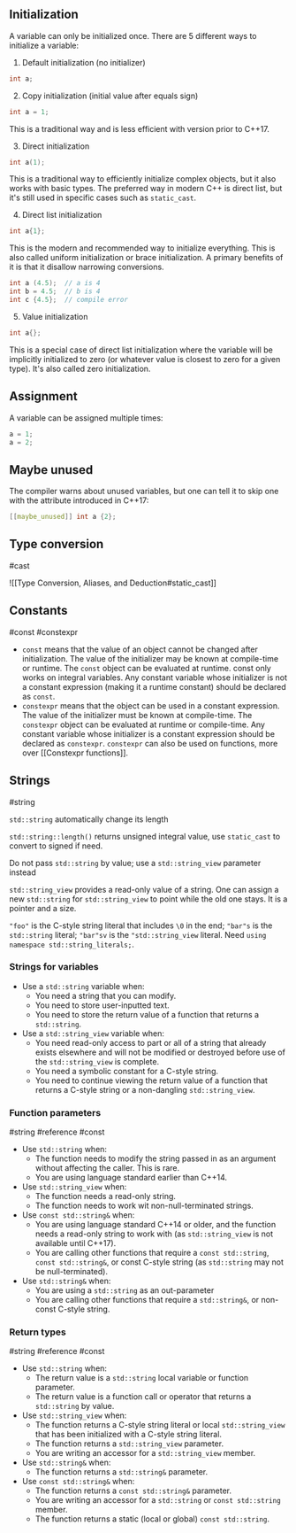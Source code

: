 
## Initialization

A variable can only be initialized once. There are 5 different ways to initialize a variable:
1. Default initialization (no initializer)
```cpp
int a;
```

2. Copy initialization (initial value after equals sign)
```cpp
int a = 1;
```
This is a traditional way and is less efficient with version prior to C++17.

3. Direct initialization
```cpp
int a(1);
```
This is a traditional way to efficiently initialize complex objects, but it also works with basic types. The preferred way in modern C++ is direct list, but it's still used in specific cases such as `static_cast`.

4. Direct list initialization
```cpp
int a{1};
```
This is the modern and recommended way to initialize everything. This is also called uniform initialization or brace initialization. A primary benefits of it is that it disallow narrowing conversions.
```cpp
int a (4.5);  // a is 4
int b = 4.5;  // b is 4
int c {4.5};  // compile error
```

5. Value initialization
```cpp
int a{};
```
This is a special case of direct list initialization where the variable will be implicitly initialized to zero (or whatever value is closest to zero for a given type). It's also called zero initialization.

## Assignment

A variable can be assigned multiple times:
```cpp
a = 1;
a = 2;
```

## Maybe unused

The compiler warns about unused variables, but one can tell it to skip one with the attribute introduced in C++17:
```cpp
[[maybe_unused]] int a {2};
```

## Type conversion
#cast

![[Type Conversion, Aliases, and Deduction#static_cast]]

## Constants
#const #constexpr 

- `const` means that the value of an object cannot be changed after initialization. The value of the initializer may be known at compile-time or runtime. The `const` object can be evaluated at runtime. const only works on integral variables. Any constant variable whose initializer is not a constant expression (making it a runtime constant) should be declared as `const`.
- `constexpr` means that the object can be used in a constant expression. The value of the initializer must be known at compile-time. The `constexpr` object can be evaluated at runtime or compile-time. Any constant variable whose initializer is a constant expression should be declared as `constexpr`. `constexpr` can also be used on functions, more over [[Constexpr functions]].

## Strings
#string

`std::string` automatically change its length

`std::string::length()` returns unsigned integral value, use `static_cast` to convert to signed if need.

Do not pass `std::string` by value; use a `std::string_view` parameter instead

`std::string_view` provides a read-only value of a string. One can assign a new `std::string` for `std::string_view` to point while the old one stays. It is a pointer and a size.

`"foo"` is the C-style string literal that includes `\0` in the end; `"bar"s` is the `std::string` literal; `"bar"sv` is the `"std::string_view` literal. Need `using namespace std::string_literals;`.

### Strings for variables

- Use a `std::string` variable when:
	- You need a string that you can modify.
	- You need to store user-inputted text.
	- You need to store the return value of a function that returns a `std::string`.
- Use a `std::string_view` variable when:
	- You need read-only access to part or all of a string that already exists elsewhere and will not be modified or destroyed before use of the `std::string_view` is complete.
	- You need a symbolic constant for a C-style string.
	- You need to continue viewing the return value of a function that returns a C-style string or a non-dangling `std::string_view`.
### Function parameters
#string #reference #const 

- Use `std::string` when:
	- The function needs to modify the string passed in as an argument without affecting the caller. This is rare.
	- You are using language standard earlier than C++14.
- Use `std::string_view` when:
	- The function needs a read-only string.
	- The function needs to work wit non-null-terminated strings.
- Use `const std::string&` when:
	- You are using language standard C++14 or older, and the function needs a read-only string to work with (as `std::string_view` is not available until C++17).
	- You are calling other functions that require a `const std::string`, `const std::string&`, or const C-style string (as `std::string` may not be null-terminated).
- Use `std::string&` when:
	- You are using a `std::string` as an out-parameter
	- You are calling other functions that require a `std::string&`, or non-const C-style string.

### Return types
#string #reference #const 

- Use `std::string` when:
	- The return value is a `std::string` local variable or function parameter.
	- The return value is a function call or operator that returns a `std::string` by value.
- Use `std::string_view` when:
	- The function returns a C-style string literal or local `std::string_view` that has been initialized with a C-style string literal.
	- The function returns a `std::string_view` parameter.
	- You are writing an accessor for a `std::string_view` member.
- Use `std::string&` when:
	- The function returns a `std::string&` parameter.
- Use `const std::string&` when:
	- The function returns a `const std::string&` parameter.
	- You are writing an accessor for a `std::string` or `const std::string` member.
	- The function returns a static (local or global) `const std::string`.